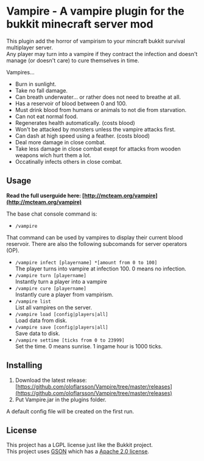 Vampire - A vampire plugin for the bukkit minecraft server mod
====================
This plugin add the horror of vampirism to your mincraft bukkit survival multiplayer server.<br>
Any player may turn into a vampire if they contract the infection and doesn't manage (or doesn't care) to cure themselves in time.

Vampires...

 * Burn in sunlight.
 * Take no fall damage.
 * Can breath underwater... or rather does not need to breathe at all.
 * Has a reservoir of blood between 0 and 100.
 * Must drink blood from humans or animals to not die from starvation.
 * Can not eat normal food.
 * Regenerates health automatically. (costs blood)
 * Won't be attacked by monsters unless the vampire attacks first.
 * Can dash at high speed using a feather. (costs blood)
 * Deal more damage in close combat.
 * Take less damage in close combat exept for attacks from wooden weapons wich hurt them a lot.
 * Occatinally infects others in close combat.

Usage
---------
<b>Read the full userguide here: [http://mcteam.org/vampire](http://mcteam.org/vampire)</b>

The base chat console command is:

 * `/vampire`

That command can be used by vampires to display their current blood reservoir.
There are also the following subcomands for server operators (OP).

* `/vampire infect [playername] *[amount from 0 to 100]`<br>The player turns into vampire at infection 100. 0 means no infection.
* `/vampire turn [playername]`<br> Instantly turn a player into a vampire
* `/vampire cure [playername]`<br> Instantly cure a player from vampirism.
* `/vampire list`<br> List all vampires on the server.
* `/vampire load [config|players|all]`<br> Load data from disk. 
* `/vampire save [config|players|all]`<br> Save data to disk.
* `/vampire settime [ticks from 0 to 23999]`<br> Set the time. 0 means sunrise. 1 ingame hour is 1000 ticks.


Installing
----------
1. Download the latest release: [https://github.com/oloflarsson/Vampire/tree/master/releases](https://github.com/oloflarsson/Vampire/tree/master/releases)<br>
1. Put Vampire.jar in the plugins folder.

A default config file will be created on the first run.

License
----------
This project has a LGPL license just like the Bukkit project.<br>
This project uses [GSON](http://code.google.com/p/google-gson/) which has a [Apache 2.0 license](http://www.apache.org/licenses/LICENSE-2.0 ).

